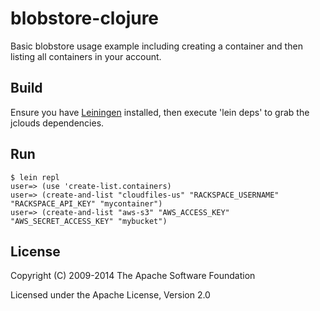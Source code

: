 # blobstore-clojure

Basic blobstore usage example including creating a container and then listing all containers in your account.

## Build

Ensure you have [Leiningen](http://github.com/technomancy/leiningen) installed, then execute 'lein deps' to grab the jclouds dependencies.

## Run

    $ lein repl
    user=> (use 'create-list.containers)
    user=> (create-and-list "cloudfiles-us" "RACKSPACE_USERNAME" "RACKSPACE_API_KEY" "mycontainer")
    user=> (create-and-list "aws-s3" "AWS_ACCESS_KEY" "AWS_SECRET_ACCESS_KEY" "mybucket")

## License

Copyright (C) 2009-2014 The Apache Software Foundation

Licensed under the Apache License, Version 2.0

